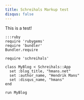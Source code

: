 ```yaml
---
title: Schreihals Markup test
disqus: false
---
```


This is a test!

    :::ruby
    require 'rubygems'
    require 'bundler'
    Bundler.require

    require 'schreihals'

    class MyBlog < Schreihals::App
      set :blog_title, "hmans.net"
      set :author_name, "Hendrik Mans"
      set :disqus_name, "hmans"
    end

    run MyBlog
